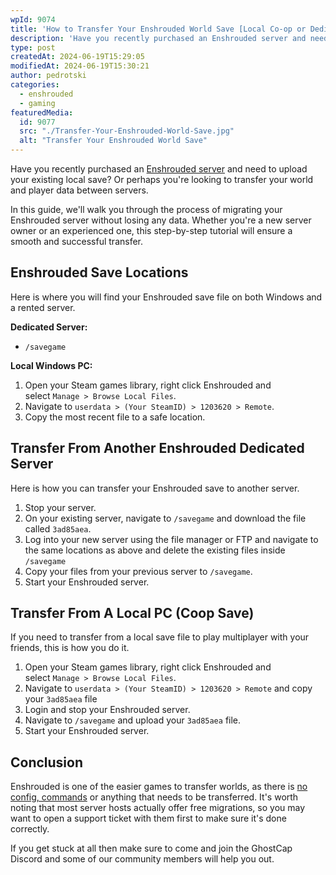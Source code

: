 ```yaml
---
wpId: 9074
title: 'How to Transfer Your Enshrouded World Save [Local Co-op or Dedicated Server]'
description: 'Have you recently purchased an Enshrouded server and need to ...'
type: post
createdAt: 2024-06-19T15:29:05
modifiedAt: 2024-06-19T15:30:21
author: pedrotski
categories:
  - enshrouded
  - gaming
featuredMedia:
  id: 9077
  src: "./Transfer-Your-Enshrouded-World-Save.jpg"
  alt: "Transfer Your Enshrouded World Save"
---
```



Have you recently purchased an [Enshrouded server](https://www.gamehostbros.com/enshrouded-server-hosting/) and need to upload your existing local save? Or perhaps you're looking to transfer your world and player data between servers.

In this guide, we'll walk you through the process of migrating your Enshrouded server without losing any data. Whether you're a new server owner or an experienced one, this step-by-step tutorial will ensure a smooth and successful transfer.

## Enshrouded Save Locations

Here is where you will find your Enshrouded save file on both Windows and a rented server.

**Dedicated Server:**

*   `/savegame`

**Local Windows PC:**

1.  Open your Steam games library, right click Enshrouded and select `Manage > Browse Local Files`.
2.  Navigate to `userdata > (Your SteamID) > 1203620 > Remote`.
3.  Copy the most recent file to a safe location.

## Transfer From Another Enshrouded Dedicated Server

Here is how you can transfer your Enshrouded save to another server.

1.  Stop your server.
2.  On your existing server, navigate to `/savegame` and download the file called `3ad85aea`.
3.  Log into your new server using the file manager or FTP and navigate to the same locations as above and delete the existing files inside `/savegame`
4.  Copy your files from your previous server to `/savegame`.
5.  Start your Enshrouded server.

## Transfer From A Local PC (Coop Save)

If you need to transfer from a local save file to play multiplayer with your friends, this is how you do it.

1.  Open your Steam games library, right click Enshrouded and select `Manage > Browse Local Files`.
2.  Navigate to `userdata > (Your SteamID) > 1203620 > Remote` and copy your `3ad85aea` file
3.  Login and stop your Enshrouded server.
4.  Navigate to `/savegame` and upload your `3ad85aea` file.
5.  Start your Enshrouded server.

## Conclusion

Enshrouded is one of the easier games to transfer worlds, as there is [no config, commands](https://www.ghostcap.com/enshrouded-console-commands/) or anything that needs to be transferred. It's worth noting that most server hosts actually offer free migrations, so you may want to open a support ticket with them first to make sure it's done correctly.

If you get stuck at all then make sure to come and join the GhostCap Discord and some of our community members will help you out.
